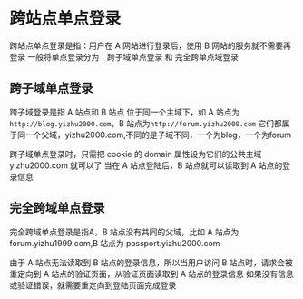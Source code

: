 # 跨站点单点登录

跨站点单点登录是指：用户在 A 网站进行登录后，使用 B 网站的服务就不需要再登录
一般将单点登录分为：跨子域单点登录 和 完全跨单点域登录

## 跨子域单点登录

跨子域登录是指 A 站点和 B 站点 位于同一个主域下，如 A 站点为`http://blog.yizhu2000.com`，B 站点为`http://forum.yizhu2000.com`
它们都属于同一个父域，yizhu2000.com,不同的是子域不同，一个为blog，一个为forum

跨子域单点登录时，只需把 cookie 的 domain 属性设为它们的公共主域 yizhu2000.com 就可以了
当在 A 站点登陆后，B 站点就可以读取到 A 站点的登录信息

## 完全跨域单点登录

完全跨域单点登录是指A，B 站点没有共同的父域，比如 A 站点为 forum.yizhu1999.com,B 站点为 passport.yizhu2000.com

由于 A 站点无法读取到 B 站点的登录信息，所以当用户访问 B 站点时，请求会被重定向到 A 站点的验证页面，从验证页面读取到 A 站点的登录信息
如果没有信息或验证错误，就需要重定向到登陆页面完成登录
